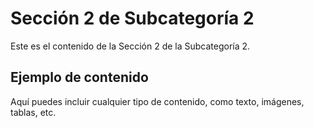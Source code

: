 # Sección 2 de Subcategoría 2

Este es el contenido de la Sección 2 de la Subcategoría 2.

## Ejemplo de contenido

Aquí puedes incluir cualquier tipo de contenido, como texto, imágenes, tablas, etc.

